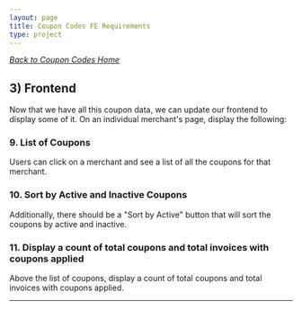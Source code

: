 ```yaml
---
layout: page
title: Coupon Codes FE Requirements
type: project
---
```


_[Back to Coupon Codes Home](./index)_

## 3) Frontend

Now that we have all this coupon data, we can update our frontend to display some of it. On an individual merchant's page, display the following:


### 9. List of Coupons
Users can click on a merchant and see a list of all the coupons for that merchant.




### 10. Sort by Active and Inactive Coupons
Additionally, there should be a "Sort by Active" button that will sort the coupons by active and inactive.



### 11. Display a count of total coupons and total invoices with coupons applied
Above the list of coupons, display a count of total coupons and total invoices with coupons applied.

----